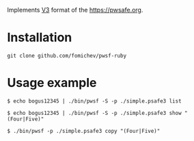 Implements [V3](http://github.com/pwsafe/pwsafe/blob/master/docs/formatV3.txt)
format of the https://pwsafe.org.

# Installation

```
git clone github.com/fomichev/pwsf-ruby
```

# Usage example

```
$ echo bogus12345 | ./bin/pwsf -S -p ./simple.psafe3 list

$ echo bogus12345 | ./bin/pwsf -S -p ./simple.psafe3 show "(Four|Five)"

$ ./bin/pwsf -p ./simple.psafe3 copy "(Four|Five)"
```
